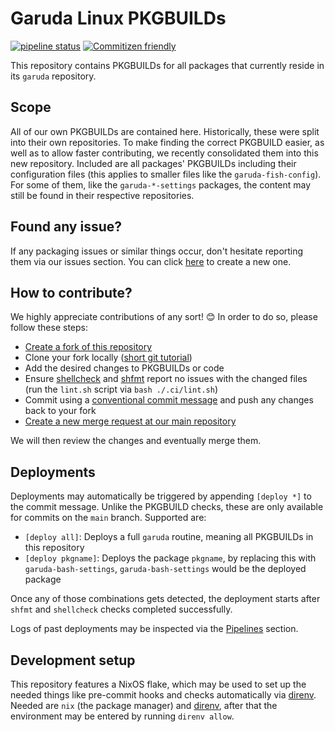 # Garuda Linux PKGBUILDs

[![pipeline status](https://gitlab.com/garuda-linux/pkgbuilds/badges/main/pipeline.svg)](https://gitlab.com/garuda-linux/pkgbuilds/-/commits/main) [![Commitizen friendly](https://img.shields.io/badge/commitizen-friendly-brightgreen.svg)](http://commitizen.github.io/cz-cli/)

This repository contains PKGBUILDs for all packages that currently reside in its `garuda` repository.

## Scope

All of our own PKGBUILDs are contained here. Historically, these were split into their own repositories. To make finding the correct PKGBUILD easier, as well as to allow faster contributing, we recently consolidated them into this new repository. Included are all packages' PKGBUILDs including their configuration files (this applies to smaller files like the `garuda-fish-config`). For some of them, like the `garuda-*-settings` packages, the content may still be found in their respective repositories.

## Found any issue?

If any packaging issues or similar things occur, don't hesitate reporting them via our issues section. You can click [here](https://gitlab.com/garuda-linux/pkgbuilds/-/issues/new) to create a new one.

## How to contribute?

We highly appreciate contributions of any sort! 😊 In order to do so, please follow these steps:

- [Create a fork of this repository](https://gitlab.com/garuda-linux/pkgbuilds/-/forks/new)
- Clone your fork locally ([short git tutorial](https://rogerdudler.github.io/git-guide/))
- Add the desired changes to PKGBUILDs or code
- Ensure [shellcheck](https://www.shellcheck.net) and [shfmt](https://github.com/patrickvane/shfmt) report no issues with the changed files (run the `lint.sh` script via `bash ./.ci/lint.sh`)
- Commit using a [conventional commit message](https://www.conventionalcommits.org/en/v1.0.0/#summary) and push any changes back to your fork
- [Create a new merge request at our main repository](https://gitlab.com/garuda-linux/pkgbuilds/-/merge_requests/new)

We will then review the changes and eventually merge them.

## Deployments

Deployments may automatically be triggered by appending `[deploy *]` to the commit message. Unlike the PKGBUILD checks, these are only available for commits on the `main` branch. Supported are:

- `[deploy all]`: Deploys a full `garuda` routine, meaning all PKGBUILDs in this repository
- `[deploy pkgname]`: Deploys the package `pkgname`, by replacing this with `garuda-bash-settings`, `garuda-bash-settings` would be the deployed package

Once any of those combinations gets detected, the deployment starts after `shfmt` and `shellcheck` checks completed successfully.

Logs of past deployments may be inspected via the [Pipelines](https://gitlab.com/garuda-linux/pkgbuilds/-/pipelines) section.

## Development setup

This repository features a NixOS flake, which may be used to set up the needed things like pre-commit hooks and checks automatically via [direnv](https://direnv.net/). Needed are `nix` (the package manager) and [direnv](https://direnv.net/), after that the environment may be entered by running `direnv allow`.
